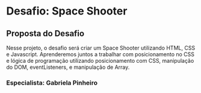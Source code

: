 # Desafio: Space Shooter

## Proposta do Desafio
Nesse projeto, o desafio será criar um Space Shooter utilizando HTML, CSS e Javascript. Aprenderemos juntos a trabalhar com posicionamento no CSS e lógica de programação utilizando posicionamento com CSS, manipulação do DOM, eventListeners, e manipulação de Array.

### Especialista: Gabriela Pinheiro